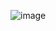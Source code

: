 ![image](https://user-images.githubusercontent.com/58859056/108308842-784a3000-71d6-11eb-8ed5-53d31b05cab2.png)
